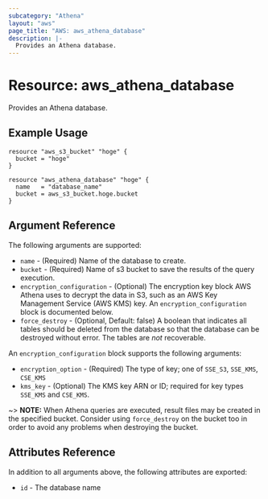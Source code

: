 ```yaml
---
subcategory: "Athena"
layout: "aws"
page_title: "AWS: aws_athena_database"
description: |-
  Provides an Athena database.
---
```


# Resource: aws_athena_database

Provides an Athena database.

## Example Usage

```hcl
resource "aws_s3_bucket" "hoge" {
  bucket = "hoge"
}

resource "aws_athena_database" "hoge" {
  name   = "database_name"
  bucket = aws_s3_bucket.hoge.bucket
}
```

## Argument Reference

The following arguments are supported:

* `name` - (Required) Name of the database to create.
* `bucket` - (Required) Name of s3 bucket to save the results of the query execution.
* `encryption_configuration` - (Optional) The encryption key block AWS Athena uses to decrypt the data in S3, such as an AWS Key Management Service (AWS KMS) key. An `encryption_configuration` block is documented below.
* `force_destroy` - (Optional, Default: false) A boolean that indicates all tables should be deleted from the database so that the database can be destroyed without error. The tables are *not* recoverable.

An `encryption_configuration` block supports the following arguments:

* `encryption_option` - (Required) The type of key; one of `SSE_S3`, `SSE_KMS`, `CSE_KMS`
* `kms_key` - (Optional) The KMS key ARN or ID; required for key types `SSE_KMS` and `CSE_KMS`.

~> **NOTE:** When Athena queries are executed, result files may be created in the specified bucket. Consider using `force_destroy` on the bucket too in order to avoid any problems when destroying the bucket.  

## Attributes Reference

In addition to all arguments above, the following attributes are exported:

* `id` - The database name
